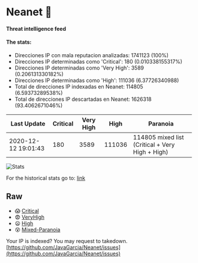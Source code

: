 # Neanet :hocho:
#### Threat intelligence feed
#### The stats:

- Direcciones IP con mala reputacion analizadas: 1741123 (100%)
- Direcciones IP determinadas como 'Critical':  180 (0.010338155317%)
- Direcciones IP determinadas como 'Very High':  3589 (0.206131330182%)
- Direcciones IP determinadas como 'High':  111036 (6.37726340988)
- Total de direcciones IP indexadas en Neanet:  114805 (6.59373289538%)
- Total de direcciones IP descartadas en Neanet:  1626318 (93.4062671046%)

| Last Update | Critical | Very High | High | Paranoia |
| --- | --- | --- | --- | --- |
| 2020-12-12 19:01:43 | 180 | 3589 | 111036 | 114805 mixed list (Critical + Very High + High)|

![Stats](https://docs.google.com/spreadsheets/d/e/2PACX-1vSnaNMIXVabIpDJjufMlzH7poXnshF3mgd8Is1g9ytUEzVsP5my4Trn8f-xkoLLQ38xpL3HtmUexLo6/pubchart?oid=501124687&format=image)

For the historical stats go to: [link](/stats.csv)
## Raw
- :scream: [Critical](https://raw.githubusercontent.com/JavaGarcia/Neanet/master/blacklists/neanet_critical.txt)
- :fearful: [VeryHigh](https://raw.githubusercontent.com/JavaGarcia/Neanet/master/blacklists/neanet_veryHigh.txtt)
- :frowning: [High](https://raw.githubusercontent.com/JavaGarcia/Neanet/master/blacklists/neanet_high.txt)
- :dizzy_face: [Mixed-Paranoia](https://raw.githubusercontent.com/JavaGarcia/Neanet/master/blacklists/neanet_all.txt)


Your IP is indexed? You may request to takedown. [https://github.com/JavaGarcia/Neanet/issues](https://github.com/JavaGarcia/Neanet/issues)









































































































































































































































































































































































































































































































































































































































































































































































































































































































































































































































































































































































































































































































































































































































































































































































































































































































































































































































































































































































































































































































































































































































































































































































































































































































































































































































































































































































































































